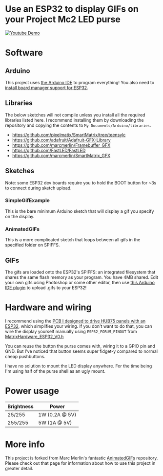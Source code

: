# Use an ESP32 to display GIFs on your Project Mc2 LED purse

[![Youtube Demo](demo.gif)](https://www.youtube.com/watch?v=3-5VtH-2Txw)

# Software

## Arduino
This project uses [the Arduino IDE](https://www.arduino.cc/en/Main/Software) to program everything!  You also need to [install board manager support for ESP32](https://github.com/espressif/arduino-esp32).

## Libraries
The below sketches will not compile unless you install all the required libraries listed here. I recommend installing them by downloading the repository and copying the contents to `My Documents/Arduino/libraries`.

* https://github.com/pixelmatix/SmartMatrix/tree/teensylc
* https://github.com/adafruit/Adafruit-GFX-Library
* https://github.com/marcmerlin/Framebuffer_GFX
* https://github.com/FastLED/FastLED
* https://github.com/marcmerlin/SmartMatrix_GFX

## Sketches
Note: some ESP32 dev boards require you to hold the BOOT button for ~3s to connect during sketch upload.

### SimpleGifExample
This is the bare minimum Arduino sketch that will display a gif you specify on the display.  

### AnimatedGIFs
This is a more complicated sketch that loops between all gifs in the specified folder on SPIFFS.



## GIFs
The gifs are loaded onto the ESP32's SPIFFS: an integrated filesystem that shares the same flash memory as your program.  You have 4MB shared. Edit your own gifs using Photoshop or some other editor, then use [this Arduino IDE plugin](https://github.com/me-no-dev/arduino-esp32fs-plugin) to upload .gifs to your ESP32!

# Hardware and wiring
I recommend using the [PCB I designed to drive HUB75 panels with an ESP32](https://github.com/rorosaurus/esp32-hub75-driver), which simplifies your wiring. If you don't want to do that, you can wire the display yourself manually using `ESP32_FORUM_PINOUT` from [MatrixHardware_ESP32_V0.h](https://github.com/pixelmatix/SmartMatrix/blob/teensylc/src/MatrixHardware_ESP32_V0.h)

You can reuse the button the purse comes with, wiring it to a GPIO pin and GND. But I've noticed that button seems super fidget-y compared to normal cheap pushbuttons.

I have no solution to mount the LED display anywhere. For the time being I'm using half of the purse shell as an ugly mount.

# Power usage
Brightness | Power
-----------|------
25/255 | 1W (0.2A @ 5V)
255/255 | 5W (1A @ 5V)

# More info
This project is forked from Marc Merlin's fantastic [AnimatedGIFs](https://github.com/marcmerlin/AnimatedGIFs) repository. Please check out that page for information about how to use this project in greater detail.
